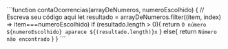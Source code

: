 ´´´function contaOcorrencias(arrayDeNumeros, numeroEscolhido) {
  // Escreva seu código aqui
  let resultado = arrayDeNumeros.filter((item, index) => item===numeroEscolhido)
  if (resultado.length > 0){
  return `O número ${numeroEscolhido} aparece ${(resultado.length)}x`
  } else{
    return `Número não encontrado`
  }
} ´´´